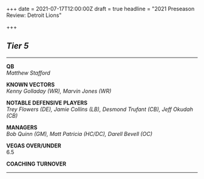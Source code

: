+++
date = 2021-07-17T12:00:00Z
draft = true
headline = "2021 Preseason Review: Detroit Lions"

+++
## _Tier 5_

***

**QB**  
_Matthew Stafford_

**KNOWN VECTORS**  
_Kenny Golladay (WR), Marvin Jones (WR)_

**NOTABLE DEFENSIVE PLAYERS**  
_Trey Flowers (DE), Jamie Collins (LB), Desmond Trufant (CB), Jeff Okudah (CB)_

**MANAGERS**  
_Bob Quinn (GM), Matt Patricia (HC/DC), Darell Bevell (OC)_

**VEGAS OVER/UNDER**  
6\.5

**COACHING TURNOVER**

***